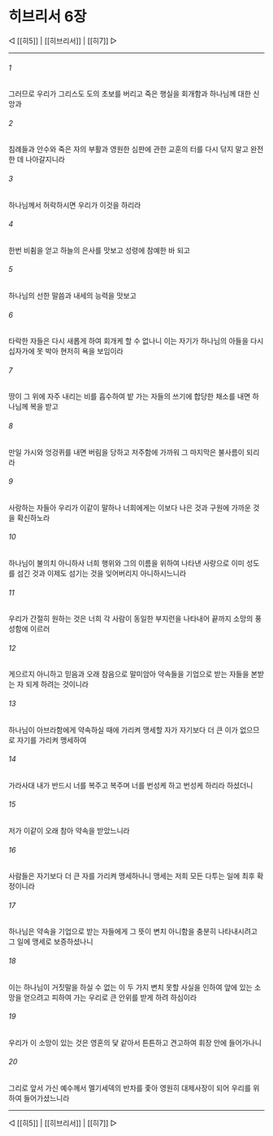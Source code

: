 # 히브리서 6장

◁ [[히5]] | [[히브리서]] | [[히7]] ▷
***

###### 1
그러므로 우리가 그리스도 도의 초보를 버리고 죽은 행실을 회개함과 하나님께 대한 신앙과

###### 2
침례들과 안수와 죽은 자의 부활과 영원한 심판에 관한 교훈의 터를 다시 닦지 말고 완전한 데 나아갈지니라

###### 3
하나님께서 허락하시면 우리가 이것을 하리라

###### 4
한번 비췸을 얻고 하늘의 은사를 맛보고 성령에 참예한 바 되고

###### 5
하나님의 선한 말씀과 내세의 능력을 맛보고

###### 6
타락한 자들은 다시 새롭게 하여 회개케 할 수 없나니 이는 자기가 하나님의 아들을 다시 십자가에 못 박아 현저히 욕을 보임이라

###### 7
땅이 그 위에 자주 내리는 비를 흡수하여 밭 가는 자들의 쓰기에 합당한 채소를 내면 하나님께 복을 받고

###### 8
만일 가시와 엉겅퀴를 내면 버림을 당하고 저주함에 가까워 그 마지막은 불사름이 되리라

###### 9
사랑하는 자들아 우리가 이같이 말하나 너희에게는 이보다 나은 것과 구원에 가까운 것을 확신하노라

###### 10
하나님이 불의치 아니하사 너희 행위와 그의 이름을 위하여 나타낸 사랑으로 이미 성도를 섬긴 것과 이제도 섬기는 것을 잊어버리지 아니하시느니라

###### 11
우리가 간절히 원하는 것은 너희 각 사람이 동일한 부지런을 나타내어 끝까지 소망의 풍성함에 이르러

###### 12
게으르지 아니하고 믿음과 오래 참음으로 말미암아 약속들을 기업으로 받는 자들을 본받는 자 되게 하려는 것이니라

###### 13
하나님이 아브라함에게 약속하실 때에 가리켜 맹세할 자가 자기보다 더 큰 이가 없으므로 자기를 가리켜 맹세하여

###### 14
가라사대 내가 반드시 너를 복주고 복주며 너를 번성케 하고 번성케 하리라 하셨더니

###### 15
저가 이같이 오래 참아 약속을 받았느니라

###### 16
사람들은 자기보다 더 큰 자를 가리켜 맹세하나니 맹세는 저희 모든 다투는 일에 최후 확정이니라

###### 17
하나님은 약속을 기업으로 받는 자들에게 그 뜻이 변치 아니함을 충분히 나타내시려고 그 일에 맹세로 보증하셨나니

###### 18
이는 하나님이 거짓말을 하실 수 없는 이 두 가지 변치 못할 사실을 인하여 앞에 있는 소망을 얻으려고 피하여 가는 우리로 큰 안위를 받게 하려 하심이라

###### 19
우리가 이 소망이 있는 것은 영혼의 닻 같아서 튼튼하고 견고하여 휘장 안에 들어가나니

###### 20
그리로 앞서 가신 예수께서 멜기세덱의 반차를 좇아 영원히 대제사장이 되어 우리를 위하여 들어가셨느니라

***
◁ [[히5]] | [[히브리서]] | [[히7]] ▷